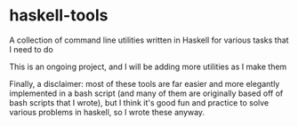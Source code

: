 # haskell-tools
A collection of command line utilities written in Haskell for various tasks that I need to do

This is an ongoing project, and I will be adding more utilities as I make them

Finally, a disclaimer: most of these tools are far easier and more elegantly
implemented in a bash script (and many of them are originally based off of bash
scripts that I wrote), but I think it's good fun and practice to solve various problems in
haskell, so I wrote these anyway.
